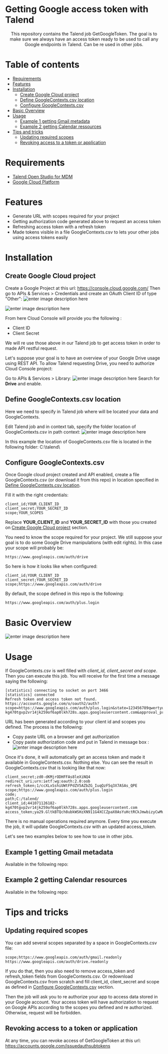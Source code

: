 # Getting Google access token with Talend

<p align="center">
This repository contains the Talend job GetGoogleToken. The goal is to make sure we always have an access token ready to be used to call any Google endpoints in Talend. Can be re used in other jobs.
</p>

# Table of contents
  * [Requirements](#requirements)
  * [Features](#features)
  * [Installation](#installation)
     * [Create Google Cloud project](#create-google-cloud-project)
     * [Define GoogleContexts.csv location](#define-googlecontexts.csv-location)
     * [Configure GoogleContexts.csv](#configure-googlecontexts.csv)
  * [Basic Overview](#basic-overview)
  * [Usage](#usage)
     * [Example 1 getting Gmail metadata](#example-1-getting-gmail-metadata)
     * [Example 2 getting Calendar ressources ](#example-2-getting-calendar-resources )
  * [Tips and tricks](#tips-and-tricks)
     * [Updating required scopes](#updating-required-scopes)
     * [Revoking access to a token or application](#revoking-access-to-a-token-or-application)

# Requirements
 - [Talend Open Studio for MDM](https://fr.talend.com/products/mdm/mdm-open-studio/)
 - [Google Cloud Platform](https://console.cloud.google.com/)

# Features
 - Generate URL with scopes required for your project
 - Getting authorization code generated above to request an access token
 - Refreshing access token with a refresh token 
 - Made tokens visible in a file GoogleContexts.csv to lets your other jobs using access tokens easily

# Installation

## Create Google Cloud project
Create a Google Project at this url: https://console.cloud.google.com/
Then go to APIs & Services > Credentials and create an OAuth Client ID of type "Other":
![enter image description here](https://lh3.googleusercontent.com/HWRDRWaRjIx92RWhojm1GYSQAe37j4jAAVg76oBBzSi4egv0YRjpZZsvODva0cA5k4rA9bGfHs3bXlmwII_t71BjgspxMqAb9q0L0qApwkKkVFFaUTpchCjkov6ct2RzOQHj5GUJY-KdpGpQ1WR2W0MOuSKpUsEkaxtWZOOtCky8fkGUS5V9CQLM-NyugHw_POa5Ir_4e6xueJWR9YSDR0DrioOtcyUf8Sj7UC_8pA6saoPfBiI-L4SVwPh_G7VcswXvZSi1rrKQxKtYIUU39QSm10wsN-reeE0gEU4gLMljWUCrGZGWoiOggseO9ICqAkuqT3q4ZAb1rPHjjKuDTKWBXm5Hdhc187ec7Hm3kA3sJHlZMl0sWuam2ktnUlIFXMoRCL8I-PtA2OGIRSsTGQSQXAnb-GAnjFkFu0MCqOhGtW0-n2RSAlZyIJ3IFrWaXXr7rPu6RrOxpT3ODtDGYdkD8xfEvcgDpf3N9uWkq_wZXNcfs2FK089ST9EsbIHh32W-b2XokSuHQzFb-8KK0nosv7mhl-JmG38qF2S8iE4hwhCunLxLz8WTa0qkuOTs5Us8CJFFFb8z3WaFk03qOMNrVs9OpnBaQjV7keOm=w382-h285-no)

![enter image description here](https://lh3.googleusercontent.com/nzI5ZYZeXHN4Ow1w94SS-l3Ue3zywrfXxPBvi0Y70X12wEPHmwTkgxEjXHCB0xXpwpfAmFnY7guVUQsSRgxb3wJjIemVvSsCWqiyBbDalyjjwC34Oy46ubJKbEkzUJId8OjEDmIY_yhItER2Wg8srAcpq6VgiQhJVvlWIJnmQK5DYTQvWzauQr0Zw6rm9Oz-JDTnRLONIYqMkf5IyqXS3b-Ra5IWs1Os-IYZX2rD0VXulQwOYPP6h4IsJsHnVeCT0uuZMG-diAy6iZrLlpplk0USqF6yLdVaeb9ukbDFgw9LcOATOuR_w2yGyHvYi-Ip4cr_FOzR8X-DC0UKxyq3TtegT-9iCSMjRM33vXpF7I13FtQhoFNZ98rnsyISqF4rMFQGot-U2szG7eyHTB0hx8M_OgqwG94IKIhMmVrdJq0K-LvhVVbj8QOo84j18QhLgbqtduthJlH2KlO80HHmdzu5xI51V5nwvC_HiDk9Bs_OgYCEtuLZj4oBDyugLDP87QKqSH0nw36OPaxBn4LulbuXiYg17cgz8K3Mh9zhxfVg7589aQlUmPNfs_6pICGteQmx0eeFO2eBeIUsono6NftQgYwTPBod1788Wi0Z=w470-h233-no)

From here Cloud Console will provide you the following :
 - Client ID
 - Client Secret

We will re use those above in our Talend job to get access token in order to made API restful request.

Let's suppose your goal is to have an overview of your Google Drive usage using REST API. To allow Talend requesting Drive, you need to authorize Cloud Console project:

Go to APIs & Services > Library:
![enter image description here](https://lh3.googleusercontent.com/ku3IQhpwe9KySbsB_CO2a9C96M3TMoSOCn0n5wuhez6QU8Q4L8bLLTkgk3lnAXE1ydAckE6kp-amywr0mV832zIrvsMnsJOdI-L483atXFphXU46PGvfGmZL7yzgNTTHpRgF46oca8YPm42FYsAT1fXDKLczLBGxQiSgax-LJETIwxn0uxBl_lXR6ybcZOZdSvAaC6egz7Q5TWmYP52N4rtW79Y-TYliEekVaCjrWeQfDFw37wWGXMNgOUxD30yDfXr7g6RsgPcD_R-ujnwfXJJrp_7LvYBKZ4NbHCTCPC7b9hwl5eWx8DVqZYs04tUmyOnAxzRYt_MfDGFGkb-MTv5vb05eaC4Q_e2hMQd88lmJ5LJ4YgcYnF_zddcCp2gWd7bopS4diEeYKDiEiLUmZ6zMWOOjWskdhecmj3gIYEljVgC-idBwZWe3G-B44nn1mHLVUUQvM2VON4h4jGbxm6D6-qCA9svICSMIOe1Yw8pW_WyKsN5o0XO_tRCAz_oFzDhf_ZcSiSQtA6-oI4-MzxS78o4vL8lm19hEjSekFFlMm5ETSdn2Yib1d9fYj2XoMQIsVuvaeXDwIKjsCRqsr6KW2ETBkqiNAKyqVcfL=w479-h217-no)
Search for **Drive** and enable.
    
## Define GoogleContexts.csv location
Here we need to specify in Talend job where will be located your data and GoogleContexts.

Edit Talend job and in context tab, specify the folder location of GoogleContexts.csv in path context:
![enter image description here](https://lh3.googleusercontent.com/TAOHv5Aul6rnPk5VjE22-mTO-GqwO_xm5h72ENQgoMPS62tHJctmmMcWXA71TmRCJoAn7vhFs-eXBfTLlh2RqZkWZ5fS33RgPUk3Y92jMvw2YRSjOksicRTsp0gJ6fmSGXJGtBGKQk-puvSyaNeuzEY9cdjHnS22fQfdR4Pxo25ndYTz_J9ojGwC2nvAs1ge2vIgK8OWSAzu8zLgTESlLh2lD5o7i0SG0HxJVCPy8KTFKVXse8JdccSnlhqMMT6Ip0Wor1_tsO3ruUuqj-Q8DSonb5GNWNsom6ZexCDpSyYqIhvIJUTV8Gq6K0yU4uHEXkNBSMO7utzZ5vycTnJ1Ss16VI_8_IodC618VB8BSVspDICV75uyuIpScfUjDzboT9OYak3X7CfidXiBpzTgobUA1dQZcxYcmPFZW2h5W0yiIoorsGuSFWasNsB3-Wmfg6dLxd5PkVz3iu-LBolTCkxH2xx65OFAdKsIjNqlPZCC7QUr8hhL6UVkKO8qKKEjop5oPel66lNDw5xG_-SD1qRmBiNuZ6YctnHHE5Xn6SJSC20YxEzigF3bGkvRXeN8dfdWppRYWX2YufN_ZTl1G50aMuGPHbtd30VXhmjH=w1048-h298-no)

In this example the location of GoogleContexts.csv file is located in the following folder: C:\talend\

## Configure GoogleContexts.csv
Once Google cloud project created and API enabled, create a file GoogleContexts.csv (or download it from this repo) in location specified in [Define GoogleContexts.csv location](#define-googlecontexts.csv-location). 

Fill it with the right credentials:

    client_id;YOUR_CLIENT_ID
    client_secret;YOUR_SECRET_ID
    scope;YOUR_SCOPES

Replace **YOUR_CLIENT_ID** and **YOUR_SECRET_ID** with those you created on [Create Google Cloud project](#create-google-cloud-project) section.

You need to know the scope required for your project. We still suppose your goal is to do some Google Drive manipulations (with edit rights). In this case your scope will probably be:

    https://www.googleapis.com/auth/drive

So here is how it looks like when configured:

    client_id;YOUR_CLIENT_ID
    client_secret;YOUR_SECRET_ID
    scope;https://www.googleapis.com/auth/drive

By default, the scope defined in this repo is the following: 

    https://www.googleapis.com/auth/plus.login

# Basic Overview
![enter image description here](https://lh3.googleusercontent.com/MCsEwoJBN1ehTXTv0lM8PE7E3ttHyVzpEz2nwOKVoLvZFOMFTOQWbQltX2wMmmWSvNWZDqotiy-B579VBciCbXxcM6kgQauaxTqAOgDapPHTtmEPPhMcsBneQIoj-J8cyZnDmnJbAMsPLNVn8wuaSilt9Dlvis9sFXXuQbTpVWrCafZCj1HjtDSHsqKQ2-vV4-5lps-8oviUb5OhNbJnvCE3xhIChhRczG5KhhYNS_Q9Rbmf0VyzpOWNxr0iT1abSdIFJ0fhs2tlSXa2NvIiMsMCK-nUVzIaBPssxJvCQ83Hu_HzjF8X9B6AGmnirhTPBAN2WEWm4G1Nnjtdwpyx42fLWejXLPqXcrmlNzRRf8A2QzvJNcBc4FzSeqsLftY5VZX4g1mmIN4bk1bZv_2qRkfP_G0ygnHAoZkP7tNvh2Qai--uu1Io98PYAbj4mQeTPyD0FgZ9_c0JQGMmbuvLUYCy6YUB1p20cHuEd3cVaBVfxFeimduyv3aDl7vlwubx9udfmQgxMF1ettYdk5PBkSeFpavVg_h2mCUvGwsn8jlvJivIXfhavAm6BCjlftkp8UcKt0iwfh0wJoDZtrzLim_N5SYGUbWfVVQxac7i=w1521-h652-no)

# Usage
If GoogleContexts.csv is well filled with *client_id, client_secret *and* scope*. Then you can execute this job. You will receive for the first time a message saying the following:

    [statistics] connecting to socket on port 3466
    [statistics] connected
    Refresh token and access token not found.
    https://accounts.google.com/o/oauth2/auth?scope=https://www.googleapis.com/auth/plus.login&state=123456789qwertyui&redirect_uri=urn:ietf:wg:oauth:2.0:oob&response_type=code&client_id=441071126182-kg470tgvp2vr14jk259of6ap0lkh728s.apps.googleusercontent.com&approval_prompt=auto&include_granted_scopes=true&access_type=offline

URL has been generated according to your client id and scopes you defined. The process is the following:
 - Copy paste URL on a browser and get authorization 
 - Copy paste authorization code and put in Talend in message box :
![enter image description here](https://lh3.googleusercontent.com/Qk3B8Da3L_zdRDUbH428G60627iY-cFAwp_g5h308aTLeu37K0BTQa5jBjSZIAeQIUXX4byfelEhH6OBREcwgd7xZzmLLCNlCW3esYk_r3TUViuBVpNMVrNSpJfulNDxkI0GGt9JAobZ9xJPz1vQJDtl7S4Fq3Ion6y4vueBZG4-rbhprr85TaLB0c_DRhkSaeSoJTVFkhGb7WxNyj42ZFZROTKQ3q744g0M1Zg51tjOHyIOqkWeKw5ah5X4pmoOWeAMJ5UZEPSX_sNUkTDfHMvltrTza1UDk0K310ZJZHPjjqtG9VYSJ9ke066qvXaeniV-SGTD8VveoNo8FJ3Rr5cYej_HNFwtAbEX_Zg3nptYmeWppdKtWU2DlEILb_CeY2YQKNBNGysSURJLNC2PPHBgsZYvTMFeOSoUv9Dh1Axf2jfYAScEwJqE2svqXisJvcysOePAkjbC_ajflBgmJvTSw--CbYOFPK4hAajlQfG4uvQKVgwlg-IlzsEy3SVpFN5bMcjGUBgZ2YcfPCeQrKJMORLH1c7RKRFFMjxSFZZaQcbqiaVr-7miNIknR2ggoh2E8dtGpZSyz9dSVkRJSTVrbjiU8DPvZzg6obII=w526-h120-no)

Once it's done, it will automatically get an access token and made it available in GoogleContexts.csv. Nothing else. 
You can see the result in GoogleContexts.csv that is looking like that now:

    client_secret;zd0-dKMjrODHFFAs8leXiNQ4
    redirect_uri;urn:ietf:wg:oauth:2.0:oob
    refresh_token;1/ccXLxSshiUWtFPdZV5AZbZG_IuqQzF5q3X7ASAs_QPE
    scope;https://www.googleapis.com/auth/plus.login
    code;
    path;C:/talend/
    client_id;441071126182-kg470tgvp2vr14jk259of6ap0lkh728s.apps.googleusercontent.com
    access_token;ya29.GltkBTQch8ubkWSHzXN911G4XCCZpaX0AsYuHctRCkJmwbizyCwMuKihWRPcOCTxp7tvvVnE2b09lh_8k5CK5B3MOvbVsZZCT_25mElv5aBRKeI0AZXBJ0TYhFXi

There is no manual operations required anymore. Every time you execute the job, it will update GoogleContexts.csv with an updated access_token.

Let's see two examples below to see how to use in other jobs.

## Example 1 getting Gmail metadata
Available in the following repo: 

## Example 2 getting Calendar resources 
Available in the following repo: 

# Tips and tricks

## Updating required scopes 
You can add several scopes separated by a space in GoogleContexts.csv file:

    scope;https://www.googleapis.com/auth/gmail.readonly https://www.googleapis.com/auth/drive.readonly

If you do that, then you also need to remove access_token and refresh_token fields from GoogleContexts.csv. Or redownload GoogleContexts.csv from scratch and fill client_id, client_secret and scope as defined in [Configure GoogleContexts.csv](#configure-googlecontexts.csv) section.

Then the job will ask you to re authorize your app to access data stored in your Google account. Your access token will have authorization to request on Google APIs according to the scopes you defined and re authorized. Otherwise, request will be forbidden.

## Revoking access to a token or application
At any time, you can revoke access of GetGoogleToken at this url: https://accounts.google.com/issuedauthsubtokens

